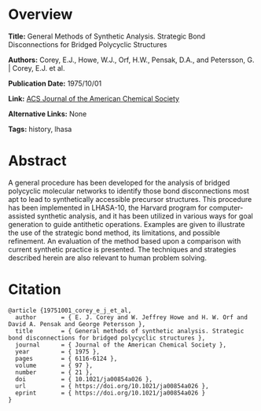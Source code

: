 # Overview
**Title:**
General Methods of Synthetic Analysis. Strategic Bond Disconnections for Bridged Polycyclic Structures

**Authors:**
Corey, E.J., Howe, W.J., Orf, H.W., Pensak, D.A., and Petersson, G. |
Corey, E.J. et al.

**Publication Date:**
1975/10/01

**Link:**
[ACS Journal of the American Chemical Society](https://pubs.acs.org/doi/10.1021/ja00854a026)

**Alternative Links:**
None

**Tags:**
history, lhasa


# Abstract
A general procedure has been developed for the analysis of bridged polycyclic molecular networks to identify those bond disconnections most apt to lead to synthetically accessible precursor structures.
This procedure has been implemented in LHASA-10, the Harvard program for computer-assisted synthetic analysis, and it has been utilized in various ways for goal generation to guide antithetic operations.
Examples are given to illustrate the use of the strategic bond method, its limitations, and possible refinement.
An evaluation of the method based upon a comparison with current synthetic practice is presented.
The techniques and strategies described herein are also relevant to human problem solving.


# Citation
```
@article {19751001_corey_e_j_et_al,
  author       = { E. J. Corey and W. Jeffrey Howe and H. W. Orf and David A. Pensak and George Petersson },
  title        = { General methods of synthetic analysis. Strategic bond disconnections for bridged polycyclic structures },
  journal      = { Journal of the American Chemical Society },
  year         = { 1975 },
  pages        = { 6116-6124 },
  volume       = { 97 },
  number       = { 21 },
  doi          = { 10.1021/ja00854a026 },
  url          = { https://doi.org/10.1021/ja00854a026 },
  eprint       = { https://doi.org/10.1021/ja00854a026 }
}
```
